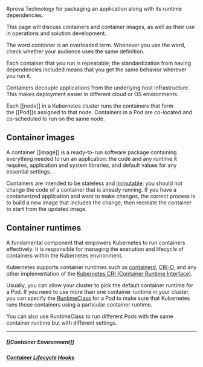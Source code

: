 #prova 
Technology for packaging an application along with its runtime dependencies.

This page will discuss containers and container images, as well as their use in operations and solution development.

The word _container_ is an overloaded term. Whenever you use the word, check whether your audience uses the same definition.

Each container that you run is repeatable; the standardization from having dependencies included means that you get the same behavior wherever you run it.

Containers decouple applications from the underlying host infrastructure. This makes deployment easier in different cloud or OS environments.

Each [[node]] in a Kubernetes cluster runs the containers that form the [[Pod]]s assigned to that node. Containers in a Pod are co-located and co-scheduled to run on the same node.

## Container images[](https://kubernetes.io/docs/concepts/containers/#container-images)

A container [[image]] is a ready-to-run software package containing everything needed to run an application: the code and any runtime it requires, application and system libraries, and default values for any essential settings.

Containers are intended to be stateless and [immutable](https://glossary.cncf.io/immutable-infrastructure/): you should not change the code of a container that is already running. If you have a containerized application and want to make changes, the correct process is to build a new image that includes the change, then recreate the container to start from the updated image.

## Container runtimes[](https://kubernetes.io/docs/concepts/containers/#container-runtimes)

A fundamental component that empowers Kubernetes to run containers effectively. It is responsible for managing the execution and lifecycle of containers within the Kubernetes environment.

Kubernetes supports container runtimes such as [containerd](https://containerd.io/docs/), [CRI-O](https://cri-o.io/#what-is-cri-o), and any other implementation of the [Kubernetes CRI (Container Runtime Interface)](https://github.com/kubernetes/community/blob/master/contributors/devel/sig-node/container-runtime-interface.md).

Usually, you can allow your cluster to pick the default container runtime for a Pod. If you need to use more than one container runtime in your cluster, you can specify the [RuntimeClass](https://kubernetes.io/docs/concepts/containers/runtime-class/) for a Pod to make sure that Kubernetes runs those containers using a particular container runtime.

You can also use RuntimeClass to run different Pods with the same container runtime but with different settings.

---

##### [[Container Environment]]

##### [Container Lifecycle Hooks](https://kubernetes.io/docs/concepts/containers/container-lifecycle-hooks/)